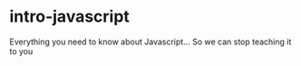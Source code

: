 # intro-javascript
Everything you need to know about Javascript... So we can stop teaching it to you
